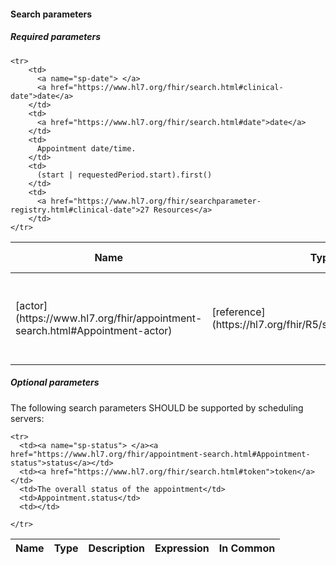 #### Search parameters

##### Required parameters

<table>
  <thead>
    <tr class="header">
      <th>Name</th>
      <th>Type</th>
      <th>Description</th>
      <th>Expression</th>
      <th>In Common</th>
    </tr>
  </thead>
  <tbody>
    <tr>
      <td markdown="span">[actor](https://www.hl7.org/fhir/appointment-search.html#Appointment-actor)</td>
      <td markdown="span">[reference](https://hl7.org/fhir/R5/search.html#reference)</td>
      <td markdown="span">Any one of the individuals participating in the appointment</td>
      <td markdown="span">Appointment.participant.actor<br>
      (
        <a href="https://fhir.hl7.at/HL7-AT-FHIR-Core-R5/StructureDefinition-at-core-practitioner.html">HL7® AT Core Practitioner</a>, 
        <a href="https://www.hl7.org/fhir/group.html">Group</a>, 
        <a href="https://www.hl7.org/fhir/careteam.html">CareTeam</a>, <a href="https://www.hl7.org/fhir/device.html">Device</a>, 
        <a href="https://fhir.hl7.at/HL7-AT-FHIR-Core-R5/StructureDefinition-at-core-patient.html">HL7® AT Core Patient</a>, 
        <a href="https://www.hl7.org/fhir/healthcareservice.html">HealthcareService</a>, 
        <a href="https://fhir.hl7.at/HL7-AT-FHIR-Core-R5/StructureDefinition-at-core-practitionerRole.html">HL7® AT Core PractitionerRole</a>, 
        <a href="https://www.hl7.org/fhir/relatedperson.html">RelatedPerson</a>, 
        <a href="https://www.hl7.org/fhir/location.html">Location</a>
        )
      </td>
      <td markdown="span"></td>
    </tr>

    <tr>
        <td>
          <a name="sp-date"> </a>
          <a href="https://www.hl7.org/fhir/search.html#clinical-date">date</a>
        </td>
        <td>
          <a href="https://www.hl7.org/fhir/search.html#date">date</a>
        </td>
        <td>
          Appointment date/time.
        </td>
        <td>
          (start | requestedPeriod.start).first()
        </td>
        <td>
          <a href="https://www.hl7.org/fhir/searchparameter-registry.html#clinical-date">27 Resources</a>
        </td>
    </tr>

  </tbody>
</table>


##### Optional parameters
The following search parameters SHOULD be supported by scheduling servers:

<table>
  <thead>
    <tr class="header">
      <th>Name</th>
      <th>Type</th>
      <th>Description</th>
      <th>Expression</th>
      <th>In Common</th>
    </tr>
  </thead>
  <tbody>

    <tr>
      <td><a name="sp-status"> </a><a href="https://www.hl7.org/fhir/appointment-search.html#Appointment-status">status</a></td>
      <td><a href="https://www.hl7.org/fhir/search.html#token">token</a></td>
      <td>The overall status of the appointment</td>
      <td>Appointment.status</td>
      <td></td>
    
    </tr>
  </tbody>
</table>